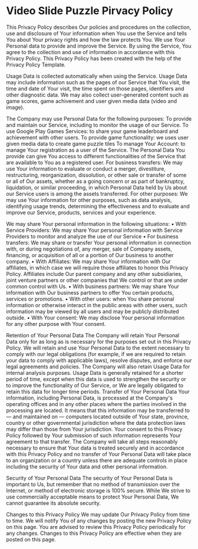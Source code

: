 # Video Slide Puzzle Pirvacy Policy
This Privacy Policy describes Our policies and procedures on the collection, use and disclosure of Your information when You use the Service and tells You about Your privacy rights and how the law protects You.
We use Your Personal data to provide and improve the Service. By using the Service, You agree to the collection and use of information in accordance with this Privacy Policy. This Privacy Policy has been created with the help of the Privacy Policy Template.

Usage Data is collected automatically when using the Service.
Usage Data may include information such as the pages of our Service that You visit, the time and date of Your visit, the time spent on those pages, identifiers and other diagnostic data.
We may also collect user-generated content such as game scores, game achivement and user given media data (video and image).


The Company may use Personal Data for the following purposes: 
To provide and maintain our Service, including to monitor the usage of our Service.
To use Google Play Games Services: to share your game leaderboard and achievement with other users.
To provide game functionality: we uses user given media data to create game puzzle tiles
To manage Your Account: to manage Your registration as a user of the Service. The Personal Data You provide can give You access to different functionalities of the Service that are available to You as a registered user.
For business transfers: We may use Your information to evaluate or conduct a merger, divestiture, restructuring, reorganization, dissolution, or other sale or transfer of some or all of Our assets, whether as a going concern or as part of bankruptcy, liquidation, or similar proceeding, in which Personal Data held by Us about our Service users is among the assets transferred.
For other purposes: We may use Your information for other purposes, such as data analysis, identifying usage trends, determining the effectiveness and to evaluate and improve our Service, products, services and your experience.



We may share Your personal information in the following situations:
• With Service Providers: We may share Your personal information with Service Providers to monitor and analyze the use of our Service
• For business transfers: We may share or transfer Your personal information in connection with, or during negotiations of, any merger, sale of Company assets, financing, or acquisition of all or a portion of Our business to another company.
• With Affiliates: We may share Your information with Our affiliates, in which case we will require those affiliates to honor this Privacy Policy. Affiliates include Our parent company and any other subsidiaries, joint venture partners or other companies that We control or that are under common control with Us.
• With business partners: We may share Your information with Our business partners to offer You certain products, services or promotions.
• With other users: when You share personal information or otherwise interact in the public areas with other users, such information may be viewed by all users and may be publicly distributed outside.
• With Your consent: We may disclose Your personal information for any other purpose with Your consent.



Retention of Your Personal Data
The Company will retain Your Personal Data only for as long as is necessary for the purposes set out in this Privacy Policy. We will retain and use Your Personal Data to the extent necessary to comply with our legal obligations (for example, if we are required to retain your data to comply with applicable laws), resolve disputes, and enforce our legal agreements and policies.
The Company will also retain Usage Data for internal analysis purposes. Usage Data is generally retained for a shorter period of time, except when this data is used to strengthen the security or to improve the functionality of Our Service, or We are legally obligated to retain this data for longer time periods.
Transfer of Your Personal Data
Your information, including Personal Data, is processed at the Company's operating offices and in any other places where the parties involved in the processing are located. It means that this information may be transferred to — and maintained on — computers located outside of Your state, province, country or other governmental jurisdiction where the data protection laws may differ than those from Your jurisdiction.
Your consent to this Privacy Policy followed by Your submission of such information represents Your agreement to that transfer.
The Company will take all steps reasonably necessary to ensure that Your data is treated securely and in accordance with this Privacy Policy and no transfer of Your Personal Data will take place to an organization or a country unless there are adequate controls in place including the security of Your data and other personal information.


Security of Your Personal Data
The security of Your Personal Data is important to Us, but remember that no method of transmission over the Internet, or method of electronic storage is 100% secure. While We strive to use commercially acceptable means to protect Your Personal Data, We cannot guarantee its absolute security.

Changes to this Privacy Policy
We may update Our Privacy Policy from time to time. We will notify You of any changes by posting the new Privacy Policy on this page.
You are advised to review this Privacy Policy periodically for any changes. Changes to this Privacy Policy are effective when they are posted on this page.
